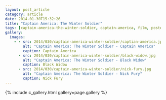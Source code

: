 ```yaml
---
layout: post_article
category: article
date: 2014-01-30T15:32:26
title: "Captain America: The Winter Soldier"
tags: [captain-america-the-winter-soldier, captain-america, film, poster, comic-books, film]
gallery:
  images:
    - - src: 2014/030/captain-america-winter-soldier/captian-america.jpg
        alt: "Captain America: The Winter Soldier - Captain America"
        caption: Captain America
      - src: 2014/030/captain-america-winter-soldier/black-widow.jpg
        alt: "Captain America: The Winter Soldier - Black Widow"
        caption: Black Widow
      - src: 2014/030/captain-america-winter-soldier/nick-fury.jpg
        alt: "Captain America: The Winter Soldier - Nick Fury"
        caption: Nick Fury
---
```


{% include c_gallery.html gallery=page.gallery %}
